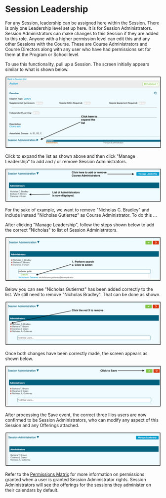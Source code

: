 # Session Leadership

For any Session, leadership can be assigned here within the Session. There is only one Leadership level set up here. It is for Session Administrators. Session Administrators can make changes to this Session if they are added to this role. Anyone with a higher permission level can edit this and any other Sessions with the Course. These are Course Administrators and Course Directors along with any user who have had permissions set for them at the Program or School level.

To use this functionality, pull up a Session. The screen initially appears similar to what is shown below. 

![](../../.gitbook/assets/session_detail_top.png)

Click to expand the list as shown above and then click "Manage Leadership" to add and / or remove Session Administrators.

![](../../.gitbook/assets/session_detail_top_exp.png)

For the sake of example, we want to remove "Nicholas C. Bradley" and include instead "Nicholas Gutierrez" as Course Administrator. To do this ...

After clicking "Manage Leadership", follow the steps shown below to add the correct "Nicholas" to list of Session Administrators.

![](../../.gitbook/assets/session_leadership_select.png)

Below you can see "Nicholas Gutierrez" has been added correctly to the list. We still need to remove "Nicholas Bradley". That can be done as shown.

![](../../.gitbook/assets/session_leadership_remove.png)

Once both changes have been correctly made, the screen appears as shown below.

![](../../.gitbook/assets/session_leadership_new_list.png)

After processing the Save event, the correct three Ilios users are now confirmed to be Session Administrators, who can modify any aspect of this Session and any Offerings attached.

![](../../.gitbook/assets/session_leadership_confirmed.png)

Refer to the [Permissions Matrix](https://docs.google.com/spreadsheets/d/1FbR53C2clvNoWZHMElQRfuJ4jHbZtr5pFl11et0zszY/edit?ts=5ad90141#gid=0) for more information on permissions granted when a user is granted Session Administrator rights. Session Administrators will see the offerings for the sessions they administer on their calendars by default.

